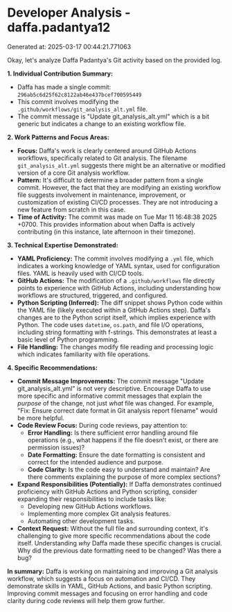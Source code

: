 # Developer Analysis - daffa.padantya12
Generated at: 2025-03-17 00:44:21.771063

Okay, let's analyze Daffa Padantya's Git activity based on the provided log.

**1. Individual Contribution Summary:**

*   Daffa has made a single commit: `296ab5c6d25f62c8122ab46e437bcef700595449`
*   This commit involves modifying the `.github/workflows/git_analysis_alt.yml` file.
*   The commit message is "Update git\_analysis\_alt.yml" which is a bit generic but indicates a change to an existing workflow file.

**2. Work Patterns and Focus Areas:**

*   **Focus:** Daffa's work is clearly centered around GitHub Actions workflows, specifically related to Git analysis. The filename `git_analysis_alt.yml` suggests there might be an alternative or modified version of a core Git analysis workflow.
*   **Pattern:**  It's difficult to determine a broader pattern from a single commit. However, the fact that they are modifying an existing workflow file suggests involvement in maintenance, improvement, or customization of existing CI/CD processes.  They are not introducing a new feature from scratch in this case.
*   **Time of Activity:** The commit was made on Tue Mar 11 16:48:38 2025 +0700. This provides information about when Daffa is actively contributing (in this instance, late afternoon in their timezone).

**3. Technical Expertise Demonstrated:**

*   **YAML Proficiency:** The commit involves modifying a `.yml` file, which indicates a working knowledge of YAML syntax, used for configuration files.  YAML is heavily used with CI/CD tools.
*   **GitHub Actions:**  The modification of a `.github/workflows` file directly points to experience with GitHub Actions, including understanding how workflows are structured, triggered, and configured.
*   **Python Scripting (Inferred):** The diff snippet shows Python code within the YAML file (likely executed within a GitHub Actions step). Daffa's changes are to the Python script itself, which implies experience with Python.  The code uses `datetime`, `os.path`, and file I/O operations, including string formatting with f-strings. This demonstrates at least a basic level of Python programming.
*   **File Handling:** The changes modify file reading and processing logic which indicates familiarity with file operations.

**4. Specific Recommendations:**

*   **Commit Message Improvements:** The commit message "Update git\_analysis\_alt.yml" is not very descriptive.  Encourage Daffa to use more specific and informative commit messages that explain the *purpose* of the change, not just *what* file was changed.  For example, "Fix: Ensure correct date format in Git analysis report filename" would be more helpful.
*   **Code Review Focus:** During code reviews, pay attention to:
    *   **Error Handling:**  Is there sufficient error handling around file operations (e.g., what happens if the file doesn't exist, or there are permission issues)?
    *   **Date Formatting:**  Ensure the date formatting is consistent and correct for the intended audience and purpose.
    *   **Code Clarity:**  Is the code easy to understand and maintain?  Are there comments explaining the purpose of more complex sections?
*   **Expand Responsibilities (Potentially):** If Daffa demonstrates continued proficiency with GitHub Actions and Python scripting, consider expanding their responsibilities to include tasks like:
    *   Developing new GitHub Actions workflows.
    *   Implementing more complex Git analysis features.
    *   Automating other development tasks.
*   **Context Request:** Without the full file and surrounding context, it's challenging to give more specific recommendations about the code itself.  Understanding *why* Daffa made these specific changes is crucial.  Why did the previous date formatting need to be changed? Was there a bug?

**In summary:** Daffa is working on maintaining and improving a Git analysis workflow, which suggests a focus on automation and CI/CD. They demonstrate skills in YAML, GitHub Actions, and basic Python scripting.  Improving commit messages and focusing on error handling and code clarity during code reviews will help them grow further.
